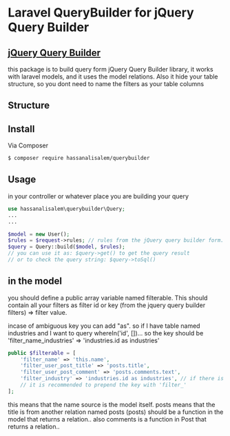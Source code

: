 # Laravel QueryBuilder for jQuery Query Builder
## [jQuery Query Builder](http://querybuilder.js.org/)

this package is to build query form jQuery Query Builder library,
     it works with laravel models, and it uses the model relations.
     Also it hide your table structure, so you dont need to name the filters as your table
     columns

## Structure


## Install

Via Composer

``` bash
$ composer require hassanalisalem/querybuilder
```

## Usage

in your controller or whatever place you are building your query
``` php
use hassanalisalem\querybuilder\Query;
...
...

$model = new User();
$rules = $request->rules; // rules from the jQuery query builder form.
$query = Query::build($model, $rules);
// you can use it as: $query->get() to get the query result
// or to check the query string: $query->toSql()

```

## in the model
you should define a public array variable named filterable.
This should contain all your filters as filter id or key (from the jquery query builder filters) =>
filter value.

incase of ambiguous key you can add "as". so if I have table named industries and I want to query
whereIn('id', [])...
so the key should be 'filter_name_industries' => 'industries.id as industries'

``` php
public $filterable = [
    'filter_name' => 'this.name',
    'filter_user_post_title' => 'posts.title',
    'filter_user_post_comment' => 'posts.comments.text',
    'filter_industry' => 'industries.id as industries', // if there is ambiguous key.
    // it is recommended to prepend the key with 'filter_'
];
```
this means that the name source is the model itself.
posts means that the title is from another relation named posts (posts) should be a function in the
model that returns a relation..
also comments is a function in Post that returns a relation..

